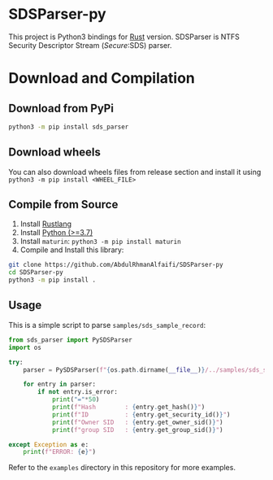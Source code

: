 # SDSParser-py
This project is Python3 bindings for [Rust](https://github.com/AbdulRhmanAlfaifi/SDSParser-rs) version. SDSParser is NTFS Security Descriptor Stream ($Secure:$SDS) parser.
# Download and Compilation
## Download from PyPi
```bash
python3 -m pip install sds_parser
```
## Download wheels
You can also download wheels files from release section and install it using `python3 -m pip install <WHEEL_FILE>`
## Compile from Source
1. Install [Rustlang](https://www.rust-lang.org/tools/install)
2. Install [Python (>=3.7)](https://www.python.org/)
3. Install `maturin`: ```python3 -m pip install maturin```
4. Compile and Install this library:
```bash
git clone https://github.com/AbdulRhmanAlfaifi/SDSParser-py
cd SDSParser-py
python3 -m pip install .
```
## Usage
This is a simple script to parse `samples/sds_sample_record`:
```python
from sds_parser import PySDSParser
import os

try:
    parser = PySDSParser(f"{os.path.dirname(__file__)}/../samples/sds_sample_record")

    for entry in parser:
        if not entry.is_error:
            print("="*50)
            print(f"Hash        : {entry.get_hash()}")
            print(f"ID          : {entry.get_security_id()}")
            print(f"Owner SID   : {entry.get_owner_sid()}")
            print(f"group SID   : {entry.get_group_sid()}")

except Exception as e:
    print(f"ERROR: {e}")
```

Refer to the `examples` directory in this repository for more examples.